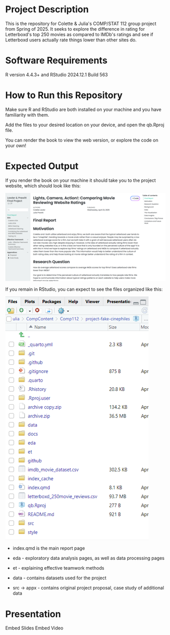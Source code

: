 # Project Description

This is the repository for Colette & Julia's COMP/STAT 112 group project from Spring of 2025.
It seeks to explore the difference in rating for Letterboxd's top 250 movies as compared to IMDb's ratings and see if Letterboxd users actually rate things lower than other sites do.

# Software Requirements

R version 4.4.3+ and RStudio 2024.12.1 Build 563

# How to Run this Repository

Make sure R and RStudio are both installed on your machine and you have familiarity with them.

Add the files to your desired location on your device, and open the qb.Rproj file.

You can render the book to view the web version, or explore the code on your own!

# Expected Output

If you render the book on your machine it should take you to the project website, which should look like this:

![](documentation_images/Website_home_image.png)

If you remain in RStudio, you can expect to see the files organized like this:

![Photo of the files window in RStudio for this project](documentation_images/file_org_for_readme.png)

-   index.qmd is the main report page

-   eda - exploratory data analysis pages, as well as data processing pages

-   et - explaining effective teamwork methods

-   data - contains datasets used for the project

-   src -\> appx - contains original project proposal, case study of additional data

# Presentation

Embed Slides Embed Video

